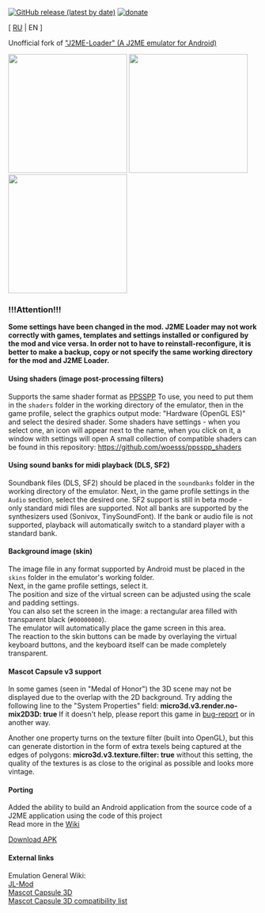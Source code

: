 [![GitHub release (latest by date)](https://img.shields.io/github/v/release/woesss/JL-Mod?style=plastic)](https://github.com/woesss/JL-Mod/releases/latest)
[![donate](https://img.shields.io/badge/donate-PayPal-%234D8A99?style=plastic)](https://www.paypal.me/j2meforever)  

\[ [RU](README_RU.md) | EN \]  

Unofficial fork of ["J2ME-Loader" (A J2ME emulator for Android)](https://github.com/nikita36078/J2ME-Loader) 

<img src="screenshots/screen01.png" width="240"> <img src="screenshots/screen02.png" width="240"> <img src="screenshots/screen03.png" width="240">

### **!!!Attention!!!**
**Some settings have been changed in the mod. J2ME Loader may not work correctly with games, templates and settings installed or configured by the mod and vice versa. In order not to have to reinstall-reconfigure, it is better to make a backup, copy or not specify the same working directory for the mod and J2ME Loader.**

#### **Using shaders (image post-processing filters)**

  Supports the same shader format as [PPSSPP](https://www.ppsspp.org)
  To use, you need to put them in the `shaders` folder in the working directory of the emulator,
  then in the game profile, select the graphics output mode: "Hardware (OpenGL ES)" and select the desired shader.
  Some shaders have settings - when you select one, an icon will appear next to the name, when you click on it, a window with settings will open
  A small collection of compatible shaders can be found in this repository: https://github.com/woesss/ppsspp_shaders

#### **Using sound banks for midi playback (DLS, SF2)**

  Soundbank files (DLS, SF2) should be placed in the `soundbanks` folder in the working directory of the emulator.
  Next, in the game profile settings in the `Audio` section, select the desired one.
  SF2 support is still in beta mode - only standard midi files are supported.
  Not all banks are supported by the synthesizers used (Sonivox, TinySoundFont).
  If the bank or audio file is not supported, playback will automatically switch to a standard player with a standard bank.

#### **Background image (skin)**

  The image file in any format supported by Android must be placed in the `skins` folder in the emulator's working folder.  
  Next, in the game profile settings, select it.  
  The position and size of the virtual screen can be adjusted using the scale and padding settings.  
  You can also set the screen in the image: a rectangular area filled with transparent black (`#00000000`).  
  The emulator will automatically place the game screen in this area.  
  The reaction to the skin buttons can be made by overlaying the virtual keyboard buttons, and the keyboard itself can be made completely transparent.  

#### **Mascot Capsule v3 support**
  In some games (seen in "Medal of Honor") the 3D scene may not be displayed due to the overlap with the 2D background.
  Try adding the following line to the "System Properties" field:
  **micro3d.v3.render.no-mix2D3D: true**
  If it doesn't help, please report this game in [bug-report](https://github.com/woesss/JL-Mod/issues/new?assignees=&labels=bug&template=issue-template.md&title=) or in another way.

  Another one property turns on the texture filter (built into OpenGL), but this can generate distortion in the form of extra texels being captured at the edges of polygons:
  **micro3d.v3.texture.filter: true**
   without this setting, the quality of the textures is as close to the original as possible and looks more vintage.

#### **Porting**
  Added the ability to build an Android application from the source code of a J2ME application using the code of this project  
  Read more in the [Wiki](https://github.com/woesss/JL-Mod/wiki/Porting-midlet-instruction)

[Download APK](https://github.com/woesss/JL-Mod/releases/latest)

#### **External links**  
Emulation General Wiki:  
[JL-Mod](http://emulation.gametechwiki.com/index.php/JL-Mod)  
[Mascot Capsule 3D](http://emulation.gametechwiki.com/index.php/Mascot_Capsule_3D)  
[Mascot Capsule 3D compatibility list](https://emulation.gametechwiki.com/index.php/Mascot_Capsule_3D_compatibility_list)  

